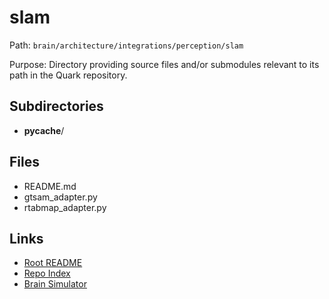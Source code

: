 # slam

Path: `brain/architecture/integrations/perception/slam`

Purpose: Directory providing source files and/or submodules relevant to its path in the Quark repository.

## Subdirectories
- __pycache__/

## Files
- README.md
- gtsam_adapter.py
- rtabmap_adapter.py

## Links
- [Root README](../../../../README.md)
- [Repo Index](../../../../repo_index.json)
- [Brain Simulator](../../../../brain/architecture/brain_simulator.py)
